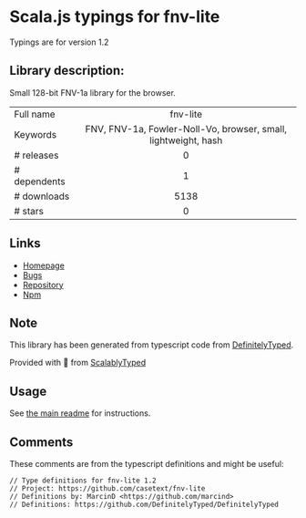 
# Scala.js typings for fnv-lite

Typings are for version 1.2

## Library description:
Small 128-bit FNV-1a library for the browser.

|                    |                 |
| ------------------ | :-------------: |
| Full name          | fnv-lite |
| Keywords           | FNV, FNV-1a, Fowler-Noll-Vo, browser, small, lightweight, hash |
| # releases         | 0 |
| # dependents       | 1 |
| # downloads        | 5138 |
| # stars            | 0 |

## Links
- [Homepage](https://github.com/casetext/fnv-lite)
- [Bugs](https://github.com/casetext/fnv-lite/issues)
- [Repository](https://github.com/casetext/fnv-lite)
- [Npm](https://www.npmjs.com/package/fnv-lite)
    


## Note
This library has been generated from typescript code from [DefinitelyTyped](https://definitelytyped.org).

Provided with :purple_heart: from [ScalablyTyped](https://github.com/oyvindberg/ScalablyTyped)

## Usage
See [the main readme](../../readme.md) for instructions.

## Comments

These comments are from the typescript definitions and might be useful:
```
// Type definitions for fnv-lite 1.2
// Project: https://github.com/casetext/fnv-lite
// Definitions by: MarcinD <https://github.com/marcind>
// Definitions: https://github.com/DefinitelyTyped/DefinitelyTyped

```


